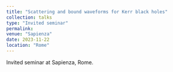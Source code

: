 ```yaml
---
title: "Scattering and bound waveforms for Kerr black holes"
collection: talks
type: "Invited seminar"
permalink:
venue: "Sapienza"
date: 2023-11-22
location: "Rome"
---
```


Invited seminar at Sapienza, Rome.

